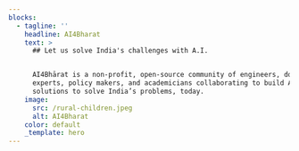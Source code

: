 ```yaml
---
blocks:
  - tagline: ''
    headline: AI4Bharat
    text: >
      ## Let us solve India's challenges with A.I.


      AI4Bhārat is a non-profit, open-source community of engineers, domain
      experts, policy makers, and academicians collaborating to build AI
      solutions to solve India’s problems, today.
    image:
      src: /rural-children.jpeg
      alt: AI4Bharat
    color: default
    _template: hero
---
```


